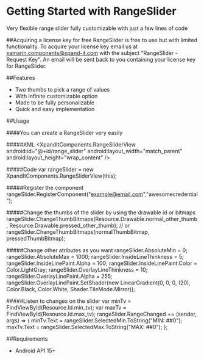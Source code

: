 # Getting Started with RangeSlider
Very flexible range slider fully customizable with just a few lines of code

##Acquiring a license key for free
RangeSlider is free to use but with limited functionality. To acquire your license key email us at <xamarin.components@xpand-it.com> with the subject "RangeSlider - Request Key". An email will be sent back to you containing your license key for RangeSlider.

##Features
* Two thumbs to pick a range of values
* With infinite customizable option
* Made to be fully personalizable
* Quick and easy implementation

##Usage

####You can create a RangeSlider very easily

#####XML
	<XpandItComponents.RangeSliderView
		android:id="@+id/range_slider"
		android:layout_width="match_parent"
		android:layout_height="wrap_content" />
		
#####Code
	var rangeSlider = new XpandItComponents.RangeSliderView(this);

#####Register the component
	rangeSlider.RegisterComponent("example@email.com","awesomecredential");

#####Change the thumbs of the slider by using the drawable id or bitmaps
	rangeSlider.ChangeThumbBitmaps(Resource.Drawable.normal_other_thumb, Resource.Drawable.pressed_other_thumb);
	// or
	rangeSlider.ChangeThumbBitmaps(normalThumbBitmap, pressedThumbBitmap);

#####Change other atributes as you want
	rangeSlider.AbsoluteMin = 0;
	rangeSlider.AbsoluteMax = 1000;
	rangeSlider.InsideLineThinkness = 5;
	rangeSlider.InsideLinePaint.Alpha = 100;
	rangeSlider.InsideLinePaint.Color = Color.LightGray;
	rangeSlider.OverlayLineThinkness = 10;
	rangeSlider.OverlayLinePaint.Alpha = 255;
	rangeSlider.OverlayLinePaint.SetShader(new LinearGradient(0, 0, 0, (20), Color.Black, Color.White, Shader.TileMode.Mirror));
	
#####Listen to changes on the slider
    var minTv = FindViewById<TextView>(Resource.Id.min_tv);
    var maxTv = FindViewById<TextView>(Resource.Id.max_tv);
	rangeSlider.RangeChanged += (sender, args) =>
			{
				minTv.Text = rangeSlider.SelectedMin.ToString("MIN: ##0");
				maxTv.Text = rangeSlider.SelectedMax.ToString("MAX: ##0");
			};



##Requirements

* Android API 15+